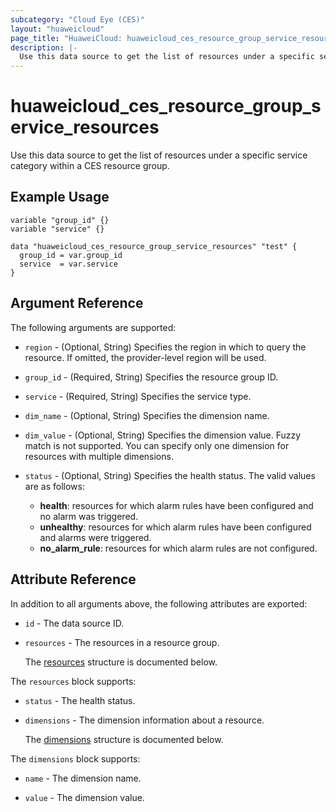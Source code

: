 ```yaml
---
subcategory: "Cloud Eye (CES)"
layout: "huaweicloud"
page_title: "HuaweiCloud: huaweicloud_ces_resource_group_service_resources"
description: |-
  Use this data source to get the list of resources under a specific service category within a CES resource group.
---
```


# huaweicloud_ces_resource_group_service_resources

Use this data source to get the list of resources under a specific service category within a CES resource group.

## Example Usage

```hcl
variable "group_id" {}
variable "service" {}

data "huaweicloud_ces_resource_group_service_resources" "test" {
  group_id = var.group_id
  service  = var.service
}
```

## Argument Reference

The following arguments are supported:

* `region` - (Optional, String) Specifies the region in which to query the resource.
  If omitted, the provider-level region will be used.

* `group_id` - (Required, String) Specifies the resource group ID.

* `service` - (Required, String) Specifies the service type.

* `dim_name` - (Optional, String) Specifies the dimension name.

* `dim_value` - (Optional, String) Specifies the dimension value. Fuzzy match is not supported.
  You can specify only one dimension for resources with multiple dimensions.

* `status` - (Optional, String) Specifies the health status.
  The valid values are as follows:
  + **health**: resources for which alarm rules have been configured and no alarm was triggered.
  + **unhealthy**: resources for which alarm rules have been configured and alarms were triggered.
  + **no_alarm_rule**: resources for which alarm rules are not configured.

## Attribute Reference

In addition to all arguments above, the following attributes are exported:

* `id` - The data source ID.

* `resources` - The resources in a resource group.

  The [resources](#resources_struct) structure is documented below.

<a name="resources_struct"></a>
The `resources` block supports:

* `status` - The health status.

* `dimensions` - The dimension information about a resource.

  The [dimensions](#resources_dimensions_struct) structure is documented below.

<a name="resources_dimensions_struct"></a>
The `dimensions` block supports:

* `name` - The dimension name.

* `value` - The dimension value.

